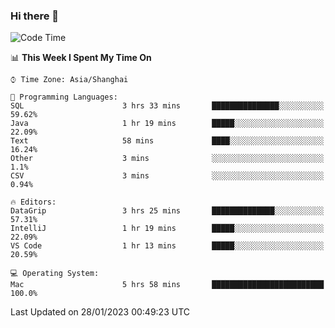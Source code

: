 ### Hi there 👋


<!--START_SECTION:waka-->
![Code Time](http://img.shields.io/badge/Code%20Time-994%20hrs%2015%20mins-blue)

📊 **This Week I Spent My Time On** 

```text
⌚︎ Time Zone: Asia/Shanghai

💬 Programming Languages: 
SQL                      3 hrs 33 mins       ███████████████░░░░░░░░░░   59.62% 
Java                     1 hr 19 mins        █████░░░░░░░░░░░░░░░░░░░░   22.09% 
Text                     58 mins             ████░░░░░░░░░░░░░░░░░░░░░   16.24% 
Other                    3 mins              ░░░░░░░░░░░░░░░░░░░░░░░░░   1.1% 
CSV                      3 mins              ░░░░░░░░░░░░░░░░░░░░░░░░░   0.94%

🔥 Editors: 
DataGrip                 3 hrs 25 mins       ██████████████░░░░░░░░░░░   57.31% 
IntelliJ                 1 hr 19 mins        █████░░░░░░░░░░░░░░░░░░░░   22.09% 
VS Code                  1 hr 13 mins        █████░░░░░░░░░░░░░░░░░░░░   20.59%

💻 Operating System: 
Mac                      5 hrs 58 mins       █████████████████████████   100.0%

```


 Last Updated on 28/01/2023 00:49:23 UTC
<!--END_SECTION:waka-->

<!--
**SillyPasty/SillyPasty** is a ✨ _special_ ✨ repository because its `README.md` (this file) appears on your GitHub profile.

Here are some ideas to get you started:

- 🔭 I’m currently working on ...
- 🌱 I’m currently learning ...
- 👯 I’m looking to collaborate on ...
- 🤔 I’m looking for help with ...
- 💬 Ask me about ...
- 📫 How to reach me: ...
- 😄 Pronouns: ...
- ⚡ Fun fact: ...
-->


